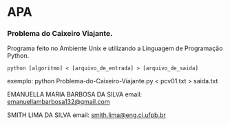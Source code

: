 ﻿# APA 
### Problema do Caixeiro Viajante.

Programa feito no Ambiente Unix e utilizando a Linguagem de Programação Python. 

```
python [algoritmo] < [arquivo_de_entrada] > [arquivo_de_saida]
```
exemplo: python Problema-do-Caixeiro-Viajante.py < pcv01.txt > saida.txt 

EMANUELLA MARIA BARBOSA DA SILVA
email: [emanuellambarbosa132@gmail.com](emanuellambarbosa132@gmail.com)

SMITH LIMA DA SILVA 
email: [smith.lima@eng.ci.ufpb.br](smith.lima@eng.ci.ufpb.br)
